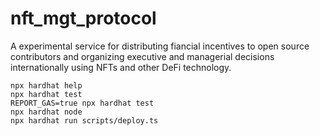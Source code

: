 # nft_mgt_protocol
A experimental service for distributing fiancial incentives to open source contributors and organizing executive and managerial decisions internationally using NFTs and other DeFi technology.


```shell
npx hardhat help
npx hardhat test
REPORT_GAS=true npx hardhat test
npx hardhat node
npx hardhat run scripts/deploy.ts
```
